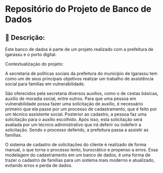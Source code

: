 # Repositório do Projeto de Banco de Dados

## 📌 Descrição: 

Este banco de dados é parte de um projeto realizado com a prefeitura de igarassu e o porto digital.

Contextualização do projeto:

A secretaria de políticas sociais da prefeitura do município de Igarassu tem
como um de seus principais objetivos realizar um trabalho de assistência
social para famílias em vulnerabilidade. 

São oferecidos pela secretaria
diversos auxílios, como o de cestas básicas, auxílio de moradia social, entre
outros. Para que uma pessoa em vulnerabilidade possa fazer uma solicitação
de auxílio, é necessário primeiro que ela passe por um processo de
cadastramento, que é feito por um técnico assistente social. Posterior ao
cadastro, a pessoa faz uma solicitação para o auxílio escolhido. Após isso,
esta solicitação será avaliada por um técnico administrativo que irá deferir ou
indeferir a solicitação. Sendo o processo deferido, a prefeitura passa a assistir
as famílias. 

O sistema de cadastro de solicitações do cliente é realizado de forma manual,
o que torna o processo lento, burocrático e propenso a erros. Essa modelagem do cadastramento
em um banco de dados, é uma forma de trazer o cadastro de familias para um sistema mais
moderno e atualizado, evitando erros e perda de dados.
                                
